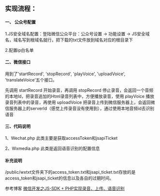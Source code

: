 ## 实现流程： ##
#### 一、 公众号配置 
1.JS安全域名配置：登陆微信公众平台：公众号设置 -> 功能设置 -> JS安全域名，域名写到根域名就行，把下载的txt文件放到域名对应的根目录下

2.配置ip白名单

#### 二、微信接口 
用到了'startRecord', 'stopRecord', 'playVoice', 'uploadVoice', 'translateVoice'五个接口。

先调用 startRecord 开始录音，再调用 stopRecord 停止录音，会返回一个音频的本地Id，把录音追加的Html录音列表中，方便播放录音，使用 playVoice 播放录音列表中的录音，再使用 uploadVoice 把录音上传到微信服务器上，会返回微信服务器上的serverId（感觉上传录音没有使用到），通过使用本地音频id去识别语音

#### 三、代码说明 
1、Wechat.php 此类主要是获取accessToken和jsapiTicket

2、Wxmedia.php  此类是返回语音识别的配置信息

#### 补充说明 ####

/public/wxtxt文件夹下的access_token.txt和jsapi_ticket.txt存放的是access_token和jsapi_ticket的信息以及各自的过期时间。

参考博客 [微信开发之JS-SDK + PHP实现录音、上传、语音识别](https://www.cnblogs.com/zxf100/p/12718661.html "微信开发之JS-SDK + PHP实现录音、上传、语音识别")
